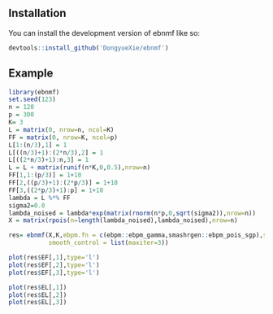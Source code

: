 
<!-- README.md is generated from README.Rmd. Please edit that file -->

## Installation

You can install the development version of ebnmf like so:

``` r
devtools::install_github('DongyueXie/ebnmf')
```

## Example

``` r
library(ebnmf)
set.seed(123)
n = 120
p = 300
K= 3
L = matrix(0, nrow=n, ncol=K)
FF = matrix(0, nrow=K, ncol=p)
L[1:(n/3),1] = 1
L[((n/3)+1):(2*n/3),2] = 1
L[((2*n/3)+1):n,3] = 1
L = L + matrix(runif(n*K,0,0.5),nrow=n)
FF[1,1:(p/3)] = 1+10
FF[2,((p/3)+1):(2*p/3)] = 1+10
FF[3,((2*p/3)+1):p] = 1+10
lambda = L %*% FF
sigma2=0.0
lambda_noised = lambda*exp(matrix(rnorm(n*p,0,sqrt(sigma2)),nrow=n))
X = matrix(rpois(n=length(lambda_noised),lambda_noised),nrow=n)

res= ebnmf(X,K,ebpm.fn = c(ebpm::ebpm_gamma,smashrgen::ebpm_pois_sgp),smooth_F = T,tol=1e-5,maxiter = 100,warm_start = T,
           smooth_control = list(maxiter=3))

plot(res$EF[,1],type='l')
plot(res$EF[,2],type='l')
plot(res$EF[,3],type='l')

plot(res$EL[,1])
plot(res$EL[,2])
plot(res$EL[,3])
```
